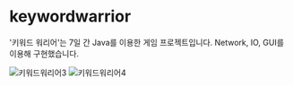 
# keywordwarrior
'키워드 워리어'는 7일 간 Java를 이용한 게임 프로젝트입니다.
Network, IO, GUI를 이용해 구현했습니다.

![키워드워리어3](https://user-images.githubusercontent.com/75344304/117390783-c0513700-af29-11eb-965f-00d888524aa7.png)
![키워드워리어4](https://user-images.githubusercontent.com/75344304/117390793-c34c2780-af29-11eb-912d-1f7f17dc0802.png)

